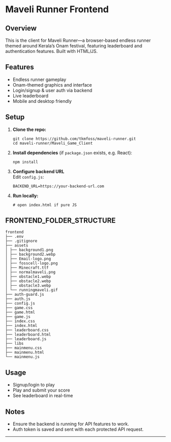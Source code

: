 # Maveli Runner Frontend

## Overview

This is the client for Maveli Runner—a browser-based endless runner themed around Kerala’s Onam festival, featuring leaderboard and authentication features. Built with HTML/JS.

## Features

- Endless runner gameplay
- Onam-themed graphics and interface
- Login/signup & user auth via backend
- Live leaderboard
- Mobile and desktop friendly

## Setup

1. **Clone the repo:**
    ```
    git clone https://github.com/tkmfoss/maveli-runner.git
    cd maveli-runner/Maveli_Game_Client
    ```

2. **Install dependencies** (if `package.json` exists, e.g. React):
    ```
    npm install
    ```

3. **Configure backend URL**  
    Edit `config.js`:
    ```
    BACKEND_URL=https://your-backend-url.com
    ```

4. **Run locally:**
    ```
    # open index.html if pure JS
    ```

## FRONTEND_FOLDER_STRUCTURE
```
frontend
├── .env
├── .gitignore
├── assets
│ ├── background1.png
│ ├── background2.webp
│ ├── Email-logo.png
│ ├── fosscell-logo.png
│ ├── Minecraft.ttf
│ ├── normalmaveli.png
│ ├── obstacle1.webp
│ ├── obstacle2.webp
│ ├── obstacle3.webp
│ └── runningmaveli.gif
├── auth-guard.js
├── auth.js
├── config.js
├── game.css
├── game.html
├── game.js
├── index.css
├── index.html
├── leaderboard.css
├── leaderboard.html
├── leaderboard.js
├── libs
├── mainmenu.css
├── mainmenu.html
└── mainmenu.js
```

## Usage

- Signup/login to play
- Play and submit your score
- See leaderboard in real-time

## Notes

- Ensure the backend is running for API features to work.
- Auth token is saved and sent with each protected API request.

---

